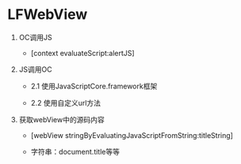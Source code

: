 # LFWebView


1. OC调用JS

	- [context evaluateScript:alertJS]

2. JS调用OC

	- 2.1 使用JavaScriptCore.framework框架

	- 2.2 使用自定义url方法

3. 获取webView中的源码内容

	- [webView stringByEvaluatingJavaScriptFromString:titleString]

	- 字符串：document.title等等




